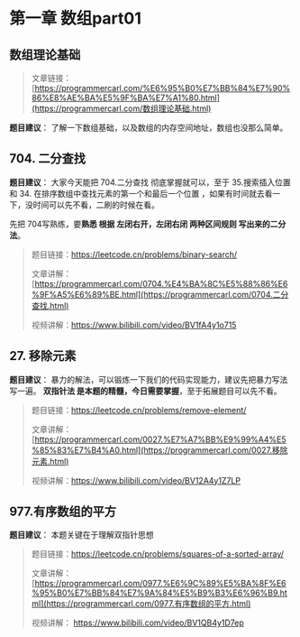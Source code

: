 # **第一章  数组part01**

## **数组理论基础**  

> 文章链接：[https://programmercarl.com/%E6%95%B0%E7%BB%84%E7%90%86%E8%AE%BA%E5%9F%BA%E7%A1%80.html](https://programmercarl.com/数组理论基础.html)

**题目建议**： 了解一下数组基础，以及数组的内存空间地址，数组也没那么简单。

## **704. 二分查找** 

**题目建议**： 大家今天能把 704.二分查找 彻底掌握就可以，至于 35.搜索插入位置 和 34. 在排序数组中查找元素的第一个和最后一个位置 ，如果有时间就去看一下，没时间可以先不看，二刷的时候在看。

先把 704写熟练，要**熟悉 根据 左闭右开，左闭右闭 两种区间规则 写出来的二分法**。

>题目链接：https://leetcode.cn/problems/binary-search/
>
>文章讲解：[https://programmercarl.com/0704.%E4%BA%8C%E5%88%86%E6%9F%A5%E6%89%BE.html](https://programmercarl.com/0704.二分查找.html)
>
>视频讲解：https://www.bilibili.com/video/BV1fA4y1o715

 

##  **27. 移除元素**

**题目建议**：  暴力的解法，可以锻炼一下我们的代码实现能力，建议先把暴力写法写一遍。 **双指针法 是本题的精髓，今日需要掌握**，至于拓展题目可以先不看。 

> 题目链接：https://leetcode.cn/problems/remove-element/ 
>
> 文章讲解：[https://programmercarl.com/0027.%E7%A7%BB%E9%99%A4%E5%85%83%E7%B4%A0.html](https://programmercarl.com/0027.移除元素.html)
>
> 视频讲解：https://www.bilibili.com/video/BV12A4y1Z7LP 



##### 

## **977.有序数组的平方** 

**题目建议**： 本题关键在于理解双指针思想 

> 题目链接：https://leetcode.cn/problems/squares-of-a-sorted-array/
>
> 文章讲解：[https://programmercarl.com/0977.%E6%9C%89%E5%BA%8F%E6%95%B0%E7%BB%84%E7%9A%84%E5%B9%B3%E6%96%B9.html](https://programmercarl.com/0977.有序数组的平方.html)
>
> 视频讲解： https://www.bilibili.com/video/BV1QB4y1D7ep 